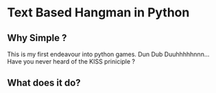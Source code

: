# Text Based Hangman in Python


## Why Simple ?
 This is my first endeavour into python games. Dun Dub Duuhhhhhnnn...
 Have you never heard of the KISS priniciple ?


## What does it do?
